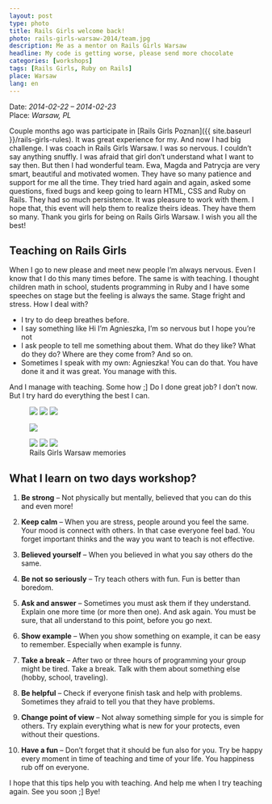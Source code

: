 ```yaml
---
layout: post
type: photo
title: Rails Girls welcome back!
photo: rails-girls-warsaw-2014/team.jpg
description: Me as a mentor on Rails Girls Warsaw
headline: My code is getting worse, please send more chocolate
categories: [workshops]
tags: [Rails Girls, Ruby on Rails]
place: Warsaw
lang: en
---
```


Date: *2014-02-22 – 2014-02-23*<br>
Place: *Warsaw, PL*

Couple months ago was participate in [Rails Girls Poznan]({{ site.baseurl }}/rails-girls-rules). It was great experience for my. And now I had big challenge. I was coach in Rails Girls Warsaw. I was so nervous. I couldn’t say anything snuffly. I was afraid that girl don’t understand what I want to say then. But then I had wonderful team. Ewa, Magda and Patrycja are very smart, beautiful and motivated women. They have so many patience and support for me all the time. They tried hard again and again, asked some questions, fixed bugs and keep going to learn HTML, CSS and Ruby on Rails. They had so much persistence. It was pleasure to work with them. I hope that, this event will help them to realize theirs ideas. They have them so many. Thank you girls for being on Rails Girls Warsaw. I wish you all the best!

## Teaching on Rails Girls

When I go to new please and meet new people I’m always nervous. Even I know that I do this many times before. The same is with teaching. I thought children math in school, students programming in Ruby and I have some speeches on stage but the feeling is always the same. Stage fright and stress. How I deal with?

- I try to do deep breathes before.
- I say something like Hi I’m Agnieszka, I’m so nervous but I hope you’re not
- I ask people to tell me something about them. What do they like? What do they do? Where are they come from? And so on.
- Sometimes I speak with my own: Agnieszka! You can do that. You have done it and it was great. You manage with this.

And I manage with teaching. Some how ;]
Do I done great job? I don’t now. But I try hard do everything the best I can.

<figure class="third">
  <a href="{{ site.baseurl_root }}/images/rails-girls-warsaw-2014/learning.jpg"><img src="{{ site.baseurl_root }}/images/rails-girls-warsaw-2014/learning.jpg"></a>
  <a href="{{ site.baseurl_root }}/images/rails-girls-warsaw-2014/food.jpg"><img src="{{ site.baseurl_root }}/images/rails-girls-warsaw-2014/food.jpg"></a>
  <a href="{{ site.baseurl_root }}/images/rails-girls-warsaw-2014/learning2.jpg"><img src="{{ site.baseurl_root }}/images/rails-girls-warsaw-2014/learning2.jpg"></a>
</figure>
<figure>
  <a href="{{ site.baseurl_root }}/images/rails-girls-warsaw-2014/all.jpg"><img src="{{ site.baseurl_root }}/images/rails-girls-warsaw-2014/all.jpg"></a>
</figure>
<figure class="third">
  <a href="{{ site.baseurl_root }}/images/rails-girls-warsaw-2014/mentors.jpg"><img src="{{ site.baseurl_root }}/images/rails-girls-warsaw-2014/mentors.jpg"></a>
  <a href="{{ site.baseurl_root }}/images/rails-girls-warsaw-2014/pictures.jpg"><img src="{{ site.baseurl_root }}/images/rails-girls-warsaw-2014/pictures.jpg"></a>
  <a href="{{ site.baseurl_root }}/images/rails-girls-warsaw-2014/team.jpg"><img src="{{ site.baseurl_root }}/images/rails-girls-warsaw-2014/team.jpg"></a>
  <figcaption>Rails Girls Warsaw memories</figcaption>
</figure>

## What I learn on two days workshop?

1. **Be strong** – Not physically but mentally, believed that you can do this and even more!

2. **Keep calm** – When you are stress, people around you feel the same. Your mood is connect with others. In that case everyone feel bad. You forget important thinks and the way you want to teach is not effective.

3. **Believed yourself** – When you believed in what you say others do the same.

4. **Be not so seriously** – Try teach others with fun. Fun is better than boredom.

5. **Ask and answer** – Sometimes you must ask them if they understand. Explain one more time (or more then one). And ask again. You must be sure, that all understand to this point, before you go next.

6. **Show example** – When you show something on example, it can be easy to remember. Especially when example is funny.

7. **Take a break** – After two or three hours of programming your group might be tired. Take a break. Talk with them about something else (hobby, school, traveling).

8. **Be helpful** – Check if everyone finish task and help with problems. Sometimes they afraid to tell you that they have problems.

9. **Change point of view** – Not alway something simple for you is simple for others. Try explain everything what is new for your protects, even without their questions.

10. **Have a fun** – Don’t forget that it should be fun also for you. Try be happy every moment in time of teaching and time of your life. You happiness rub off on everyone.

I hope that this tips help you with teaching. And help me when I try teaching again.
See you soon ;] Bye!
